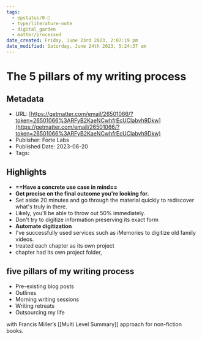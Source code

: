 ```yaml
---
tags:
  - epstatus/0-🌰
  - type/literature-note
  - digital_garden
  - matter/processed
date_created: Friday, June 23rd 2023, 2:07:19 pm
date_modified: Saturday, June 24th 2023, 5:24:37 am
---
```

# The 5 pillars of my writing process

## Metadata
* URL: [https://getmatter.com/email/26501066/?token=26501066%3ARFyB2KaeNCwhfrEcUCIabvh9Dkw](https://getmatter.com/email/26501066/?token=26501066%3ARFyB2KaeNCwhfrEcUCIabvh9Dkw)
* Publisher: Forte Labs
* Published Date: 2023-06-20
* Tags: 

## Highlights
* **==Have a concrete use case in mind==**
* **Get precise on the final outcome you're looking for.**
* Set aside 20 minutes and go through the material quickly to rediscover what's truly in there.
* Likely, you'll be able to throw out 50% immediately.
* Don't try to digitize information preserving its exact form
* **Automate digitization**
* I've successfully used services such as iMemories to digitize old family videos.
* treated each chapter as its own project
* chapter had its own project folder,

## five pillars of my writing process
* Pre-existing blog posts
* Outlines
* Morning writing sessions
* Writing retreats
* Outsourcing my life

with Francis Miller’s  [[Multi Level Summary]] approach for non-fiction books.

